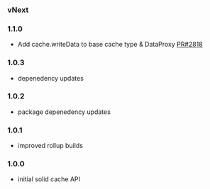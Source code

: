 
### vNext

### 1.1.0
- Add cache.writeData to base cache type & DataProxy [PR#2818](https://github.com/apollographql/apollo-client/pull/2818)

### 1.0.3
- depenedency updates

### 1.0.2
- package depenedency updates

### 1.0.1
- improved rollup builds

### 1.0.0
- initial solid cache API
